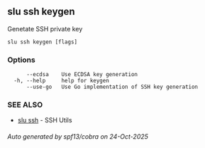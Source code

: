 ## slu ssh keygen

Genetate SSH private key

```
slu ssh keygen [flags]
```

### Options

```
      --ecdsa    Use ECDSA key generation
  -h, --help     help for keygen
      --use-go   Use Go implementation of SSH key generation
```

### SEE ALSO

* [slu ssh](slu_ssh.md)	 - SSH Utils

###### Auto generated by spf13/cobra on 24-Oct-2025
